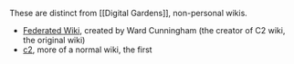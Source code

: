 These are distinct from [[Digital Gardens]], non-personal wikis.

- [Federated Wiki](http://fed.wiki.org), created by Ward Cunningham (the creator of C2 wiki, the original wiki)
- [c2](https://wiki.c2.com/), more of a normal wiki, the first